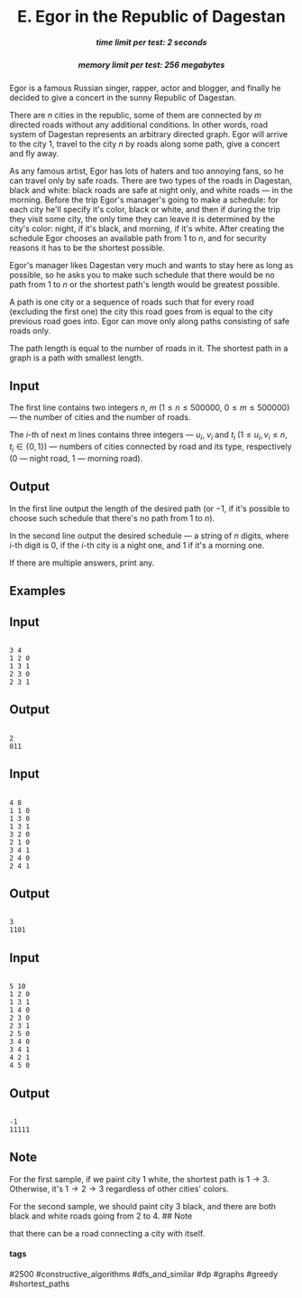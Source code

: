 <h1 style='text-align: center;'> E. Egor in the Republic of Dagestan</h1>

<h5 style='text-align: center;'>time limit per test: 2 seconds</h5>
<h5 style='text-align: center;'>memory limit per test: 256 megabytes</h5>

Egor is a famous Russian singer, rapper, actor and blogger, and finally he decided to give a concert in the sunny Republic of Dagestan.

There are $n$ cities in the republic, some of them are connected by $m$ directed roads without any additional conditions. In other words, road system of Dagestan represents an arbitrary directed graph. Egor will arrive to the city $1$, travel to the city $n$ by roads along some path, give a concert and fly away.

As any famous artist, Egor has lots of haters and too annoying fans, so he can travel only by safe roads. There are two types of the roads in Dagestan, black and white: black roads are safe at night only, and white roads — in the morning. Before the trip Egor's manager's going to make a schedule: for each city he'll specify it's color, black or white, and then if during the trip they visit some city, the only time they can leave it is determined by the city's color: night, if it's black, and morning, if it's white. After creating the schedule Egor chooses an available path from $1$ to $n$, and for security reasons it has to be the shortest possible.

Egor's manager likes Dagestan very much and wants to stay here as long as possible, so he asks you to make such schedule that there would be no path from $1$ to $n$ or the shortest path's length would be greatest possible.

A path is one city or a sequence of roads such that for every road (excluding the first one) the city this road goes from is equal to the city previous road goes into. Egor can move only along paths consisting of safe roads only. 

The path length is equal to the number of roads in it. The shortest path in a graph is a path with smallest length.

## Input

The first line contains two integers $n$, $m$ ($1 \leq n \leq 500000$, $0 \leq m \leq 500000$) — the number of cities and the number of roads.

The $i$-th of next $m$ lines contains three integers — $u_i$, $v_i$ and $t_i$ ($1 \leq u_i, v_i \leq n$, $t_i \in \{0, 1\}$) — numbers of cities connected by road and its type, respectively ($0$ — night road, $1$ — morning road).

## Output

In the first line output the length of the desired path (or $-1$, if it's possible to choose such schedule that there's no path from $1$ to $n$).

In the second line output the desired schedule — a string of $n$ digits, where $i$-th digit is $0$, if the $i$-th city is a night one, and $1$ if it's a morning one.

If there are multiple answers, print any.

## Examples

## Input


```

3 4
1 2 0
1 3 1
2 3 0
2 3 1

```
## Output


```

2
011
```
## Input


```

4 8
1 1 0
1 3 0
1 3 1
3 2 0
2 1 0
3 4 1
2 4 0
2 4 1

```
## Output


```

3
1101
```
## Input


```

5 10
1 2 0
1 3 1
1 4 0
2 3 0
2 3 1
2 5 0
3 4 0
3 4 1
4 2 1
4 5 0

```
## Output


```

-1
11111
```
## Note

For the first sample, if we paint city $1$ white, the shortest path is $1 \rightarrow 3$. Otherwise, it's $1 \rightarrow 2 \rightarrow 3$ regardless of other cities' colors.

For the second sample, we should paint city $3$ black, and there are both black and white roads going from $2$ to $4$. ## Note

 that there can be a road connecting a city with itself.



#### tags 

#2500 #constructive_algorithms #dfs_and_similar #dp #graphs #greedy #shortest_paths 